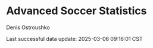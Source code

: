 # Advanced Soccer Statistics
Denis Ostroushko

<!-- gfm -->

Last successful data update: 2025-03-06 09:16:01 CST
